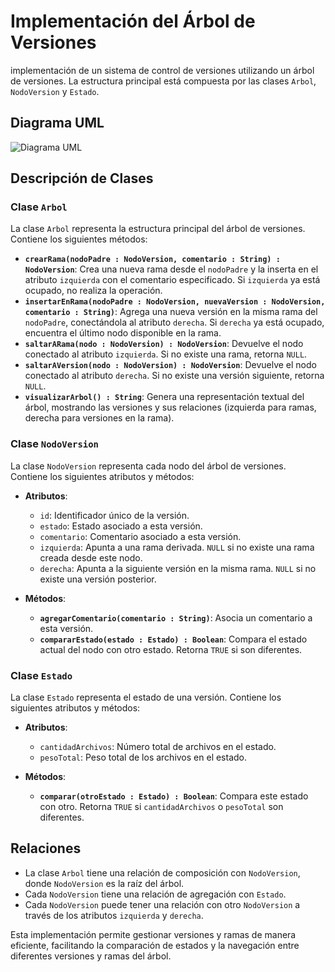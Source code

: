 # Implementación del Árbol de Versiones

implementación de un sistema de control de versiones utilizando un árbol de versiones. La estructura principal está compuesta por las clases `Arbol`, `NodoVersion` y `Estado`.

## Diagrama UML

![Diagrama UML](/24-25-EDA1/entregas/saucedoIan/reto-005/control%20de%20versiones%20arbol.png)

## Descripción de Clases

### Clase `Arbol`

La clase `Arbol` representa la estructura principal del árbol de versiones. Contiene los siguientes métodos:

- **`crearRama(nodoPadre : NodoVersion, comentario : String) : NodoVersion`**: Crea una nueva rama desde el `nodoPadre` y la inserta en el atributo `izquierda` con el comentario especificado. Si `izquierda` ya está ocupado, no realiza la operación.
- **`insertarEnRama(nodoPadre : NodoVersion, nuevaVersion : NodoVersion, comentario : String)`**: Agrega una nueva versión en la misma rama del `nodoPadre`, conectándola al atributo `derecha`. Si `derecha` ya está ocupado, encuentra el último nodo disponible en la rama.
- **`saltarARama(nodo : NodoVersion) : NodoVersion`**: Devuelve el nodo conectado al atributo `izquierda`. Si no existe una rama, retorna `NULL`.
- **`saltarAVersion(nodo : NodoVersion) : NodoVersion`**: Devuelve el nodo conectado al atributo `derecha`. Si no existe una versión siguiente, retorna `NULL`.
- **`visualizarArbol() : String`**: Genera una representación textual del árbol, mostrando las versiones y sus relaciones (izquierda para ramas, derecha para versiones en la rama).

### Clase `NodoVersion`

La clase `NodoVersion` representa cada nodo del árbol de versiones. Contiene los siguientes atributos y métodos:

- **Atributos**:

  - `id`: Identificador único de la versión.
  - `estado`: Estado asociado a esta versión.
  - `comentario`: Comentario asociado a esta versión.
  - `izquierda`: Apunta a una rama derivada. `NULL` si no existe una rama creada desde este nodo.
  - `derecha`: Apunta a la siguiente versión en la misma rama. `NULL` si no existe una versión posterior.

- **Métodos**:
  - **`agregarComentario(comentario : String)`**: Asocia un comentario a esta versión.
  - **`compararEstado(estado : Estado) : Boolean`**: Compara el estado actual del nodo con otro estado. Retorna `TRUE` si son diferentes.

### Clase `Estado`

La clase `Estado` representa el estado de una versión. Contiene los siguientes atributos y métodos:

- **Atributos**:

  - `cantidadArchivos`: Número total de archivos en el estado.
  - `pesoTotal`: Peso total de los archivos en el estado.

- **Métodos**:
  - **`comparar(otroEstado : Estado) : Boolean`**: Compara este estado con otro. Retorna `TRUE` si `cantidadArchivos` o `pesoTotal` son diferentes.

## Relaciones

- La clase `Arbol` tiene una relación de composición con `NodoVersion`, donde `NodoVersion` es la raíz del árbol.
- Cada `NodoVersion` tiene una relación de agregación con `Estado`.
- Cada `NodoVersion` puede tener una relación con otro `NodoVersion` a través de los atributos `izquierda` y `derecha`.

Esta implementación permite gestionar versiones y ramas de manera eficiente, facilitando la comparación de estados y la navegación entre diferentes versiones y ramas del árbol.
